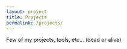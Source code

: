 ```yaml
---
layout: project
title: Projects
permalink: /projects/
---
```


Few of my projects, tools, etc... (dead or alive)
